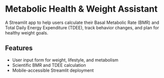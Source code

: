 # Metabolic Health & Weight Assistant

A Streamlit app to help users calculate their Basal Metabolic Rate (BMR) and Total Daily Energy Expenditure (TDEE), track behavior changes, and plan for healthy weight goals.

## Features
- User input form for weight, lifestyle, and metabolism
- Scientific BMR and TDEE calculation
- Mobile-accessible Streamlit deployment
